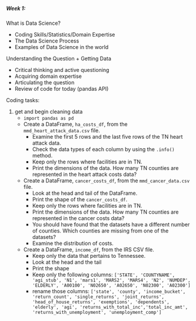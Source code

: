 ##### Week 1:
What is Data Science?  
- Coding Skills/Statistics/Domain Expertise  
- The Data Science Process  
- Examples of Data Science in the world  

Understanding the Question + Getting Data  
- Critical thinking and active questioning  
- Acquiring domain expertise  
- Articulating the question  
- Review of code for today (pandas API)  

Coding tasks:  
1. get and begin cleaning data  
    * `import pandas as pd`  
    *  Create a DataFrame, `ha_costs_df`, from the `mmd_heart_attack_data.csv` file.   
        - Examine the first 5 rows and the last five rows of the TN heart attack  data.  
        - Check the data types of each column by using the `.info()` method.  
        - Keep only the rows where facilities are in TN.    
        - Print the dimensions of the data. How many TN counties are represented in the heart attack costs data?
    * Create a DataFrame, `cancer_costs_df`, from the `mmd_cancer_data.csv` file.  
        - Look at the head and tail of the DataFrame.  
        - Print the shape of the `cancer_costs_df`.  
        - Keep only the rows where facilities are in TN.  
        - Print the dimensions of the data. How many TN counties are represented in the cancer costs data?
        - You should have found that the datasets have a different number of counties. Which counties are missing from one of the datasets?
        - Examine the distribution of costs.
    * Create a DataFrame, `income_df`, from the IRS CSV file.
        - Keep only the data that pertains to Tennessee.  
        - Look at the head and the tail  
        - Print the shape  
        - Keep only the following columns:  `['STATE', 'COUNTYNAME', 'agi_stub', 'N1', 'mars1', 'MARS2', 'MARS4', 'N2', 'NUMDEP', 'ELDERLY', 'A00100', 'N02650', 'A02650', 'N02300', 'A02300']`  
        - rename those columns: `['state', 'county', 'income_bucket', 'return_count', 'single_returns', 'joint_returns', 'head_of_house_returns', 'exemptions', 'dependents', 'elderly', 'agi', 'returns_with_total_inc','total_inc_amt', 'returns_with_unemployment', 'unemployment_comp']`  
